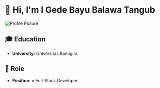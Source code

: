 # 👋 Hi, I'm I Gede Bayu Balawa Tangub

![Profile Picture](https://pm1.narvii.com/6562/3b3d52ccb0197517e5b753a7c74317d1c48e836b_hq.jpg)

## 🎓 Education
- **University:** Universitas Bumigira

## 💼 Role
- **Position:** = Full-Stack Developer


